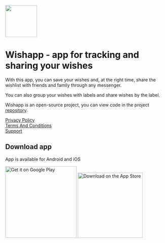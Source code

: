 
<img src="https://github.com/VitaliyBelyaev/my-website-sample/assets/21678329/5b28b2f3-0f51-406d-b333-fcc6d45e36b8" width="100"/> 

# Wishapp - app for tracking and sharing your wishes

With this app, you can save your wishes and, at the right time, share the wishlist with friends and family through any messenger.

You can also group your wishes with labels and share wishes by the label.

Wishapp is an open-source project, you can view code in the project [repository](https://github.com/VitaliyBelyaev/WishApp).

[Privacy Policy](privacy_policy.md)<br/>
[Terms And Conditions](terms_and_conditions.md)<br/>
[Support](support.md)<br/>

## Download app
App is available for Android and iOS

<a href='https://play.google.com/store/apps/details?id=ru.vitaliy.belyaev.wishapp&pcampaignid=pcampaignidMKT-Other-global-all-co-prtnr-py-PartBadge-Mar2515-1'><img alt='Get it on Google Play' src='https://play.google.com/intl/en_us/badges/static/images/badges/en_badge_web_generic.png' width='225'/></a>
<a href='https://apps.apple.com/app/id6450624836'><img alt='Download on the App Store' src='https://github-production-user-asset-6210df.s3.amazonaws.com/21678329/261083041-baac00dd-7f84-49dd-a358-17ea4dc089ad.png' width='205'/></a>
